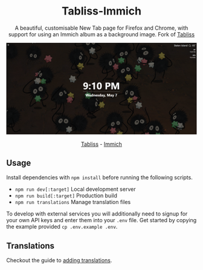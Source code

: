 <h1 align="center">Tabliss-Immich</h1>

<p align="center">A beautiful, customisable New Tab page for Firefox and Chrome, with support for using an Immich album as a background image. Fork of <a href="https://github.com/joelshepherd/tabliss">Tabliss</a></p>

![Tabliss Screenshot](screenshot.png)

<div align="center">
<a href="https://tabliss.io">Tabliss</a> - <a href="https://immich.app/">Immich</a>
</div>

## Usage

Install dependencies with `npm install` before running the following scripts.

- `npm run dev[:target]` Local development server
- `npm run build[:target]` Production build
- `npm run translations` Manage translation files

To develop with external services you will additionally need to signup for your own API keys
and enter them into your `.env` file. Get started by copying the example provided `cp .env.example .env`.

## Translations

Checkout the guide to [adding translations](TRANSLATING.md).
